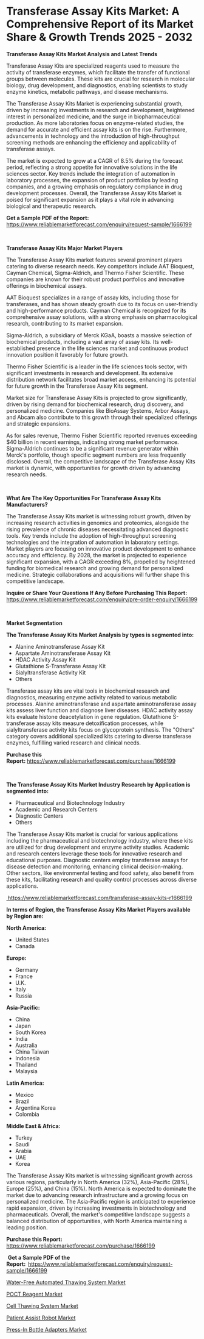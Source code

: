 <p><h1>Transferase Assay Kits Market: A Comprehensive Report of its Market Share & Growth Trends 2025 - 2032</h1></p><p><strong>Transferase Assay Kits Market Analysis and Latest Trends</strong></p>
<p><p>Transferase Assay Kits are specialized reagents used to measure the activity of transferase enzymes, which facilitate the transfer of functional groups between molecules. These kits are crucial for research in molecular biology, drug development, and diagnostics, enabling scientists to study enzyme kinetics, metabolic pathways, and disease mechanisms.</p><p>The Transferase Assay Kits Market is experiencing substantial growth, driven by increasing investments in research and development, heightened interest in personalized medicine, and the surge in biopharmaceutical production. As more laboratories focus on enzyme-related studies, the demand for accurate and efficient assay kits is on the rise. Furthermore, advancements in technology and the introduction of high-throughput screening methods are enhancing the efficiency and applicability of transferase assays.</p><p>The market is expected to grow at a CAGR of 8.5% during the forecast period, reflecting a strong appetite for innovative solutions in the life sciences sector. Key trends include the integration of automation in laboratory processes, the expansion of product portfolios by leading companies, and a growing emphasis on regulatory compliance in drug development processes. Overall, the Transferase Assay Kits Market is poised for significant expansion as it plays a vital role in advancing biological and therapeutic research.</p></p>
<p><strong>Get a Sample PDF of the Report:&nbsp;</strong> <a href="https://www.reliablemarketforecast.com/enquiry/request-sample/1666199?utm_campaign=1169&utm_medium=2&utm_source=Github&utm_content=ia&utm_term=04032025&utm_id=transferase-assay-kits">https://www.reliablemarketforecast.com/enquiry/request-sample/1666199</a></p>
<p>&nbsp;</p>
<p><strong>Transferase Assay Kits Major Market Players</strong></p>
<p><p>The Transferase Assay Kits market features several prominent players catering to diverse research needs. Key competitors include AAT Bioquest, Cayman Chemical, Sigma-Aldrich, and Thermo Fisher Scientific. These companies are known for their robust product portfolios and innovative offerings in biochemical assays.</p><p>AAT Bioquest specializes in a range of assay kits, including those for transferases, and has shown steady growth due to its focus on user-friendly and high-performance products. Cayman Chemical is recognized for its comprehensive assay solutions, with a strong emphasis on pharmacological research, contributing to its market expansion.</p><p>Sigma-Aldrich, a subsidiary of Merck KGaA, boasts a massive selection of biochemical products, including a vast array of assay kits. Its well-established presence in the life sciences market and continuous product innovation position it favorably for future growth.</p><p>Thermo Fisher Scientific is a leader in the life sciences tools sector, with significant investments in research and development. Its extensive distribution network facilitates broad market access, enhancing its potential for future growth in the Transferase Assay Kits segment.</p><p>Market size for Transferase Assay Kits is projected to grow significantly, driven by rising demand for biochemical research, drug discovery, and personalized medicine. Companies like BioAssay Systems, Arbor Assays, and Abcam also contribute to this growth through their specialized offerings and strategic expansions.</p><p>As for sales revenue, Thermo Fisher Scientific reported revenues exceeding $40 billion in recent earnings, indicating strong market performance. Sigma-Aldrich continues to be a significant revenue generator within Merck's portfolio, though specific segment numbers are less frequently disclosed. Overall, the competitive landscape of the Transferase Assay Kits market is dynamic, with opportunities for growth driven by advancing research needs.</p></p>
<p>&nbsp;</p>
<p><strong>What Are The Key Opportunities For Transferase Assay Kits Manufacturers?</strong></p>
<p><p>The Transferase Assay Kits market is witnessing robust growth, driven by increasing research activities in genomics and proteomics, alongside the rising prevalence of chronic diseases necessitating advanced diagnostic tools. Key trends include the adoption of high-throughput screening technologies and the integration of automation in laboratory settings. Market players are focusing on innovative product development to enhance accuracy and efficiency. By 2028, the market is projected to experience significant expansion, with a CAGR exceeding 8%, propelled by heightened funding for biomedical research and growing demand for personalized medicine. Strategic collaborations and acquisitions will further shape this competitive landscape.</p></p>
<p><strong>Inquire or Share Your Questions If Any Before Purchasing This Report:</strong> <a href="https://www.reliablemarketforecast.com/enquiry/pre-order-enquiry/1666199?utm_campaign=1169&utm_medium=2&utm_source=Github&utm_content=ia&utm_term=04032025&utm_id=transferase-assay-kits">https://www.reliablemarketforecast.com/enquiry/pre-order-enquiry/1666199</a></p>
<p>&nbsp;</p>
<p><strong>Market Segmentation</strong></p>
<p><strong>The Transferase Assay Kits Market Analysis by types is segmented into:</strong></p>
<p><ul><li>Alanine Aminotransferase Assay Kit</li><li>Aspartate Aminotransferase Assay Kit</li><li>HDAC Activity Assay Kit</li><li>Glutathione S-Transferase Assay Kit</li><li>Sialyltransferase Activity Kit</li><li>Others</li></ul></p>
<p><p>Transferase assay kits are vital tools in biochemical research and diagnostics, measuring enzyme activity related to various metabolic processes. Alanine aminotransferase and aspartate aminotransferase assay kits assess liver function and diagnose liver diseases. HDAC activity assay kits evaluate histone deacetylation in gene regulation. Glutathione S-transferase assay kits measure detoxification processes, while sialyltransferase activity kits focus on glycoprotein synthesis. The "Others" category covers additional specialized kits catering to diverse transferase enzymes, fulfilling varied research and clinical needs.</p></p>
<p><strong>Purchase this Report:&nbsp;</strong><a href="https://www.reliablemarketforecast.com/purchase/1666199?utm_campaign=1169&utm_medium=2&utm_source=Github&utm_content=ia&utm_term=04032025&utm_id=transferase-assay-kits">https://www.reliablemarketforecast.com/purchase/1666199</a></p>
<p>&nbsp;</p>
<p><strong>The Transferase Assay Kits Market Industry Research by Application is segmented into:</strong></p>
<p><ul><li>Pharmaceutical and Biotechnology Industry</li><li>Academic and Research Centers</li><li>Diagnostic Centers</li><li>Others</li></ul></p>
<p><p>The Transferase Assay Kits market is crucial for various applications including the pharmaceutical and biotechnology industry, where these kits are utilized for drug development and enzyme activity studies. Academic and research centers leverage these tools for innovative research and educational purposes. Diagnostic centers employ transferase assays for disease detection and monitoring, enhancing clinical decision-making. Other sectors, like environmental testing and food safety, also benefit from these kits, facilitating research and quality control processes across diverse applications.</p></p>
<p><a href="https://www.reliablemarketforecast.com/transferase-assay-kits-r1666199?utm_campaign=1169&utm_medium=2&utm_source=Github&utm_content=ia&utm_term=04032025&utm_id=transferase-assay-kits">&nbsp;https://www.reliablemarketforecast.com/transferase-assay-kits-r1666199</a></p>
<p><strong>In terms of Region, the Transferase Assay Kits Market Players available by Region are:</strong></p>
<p>
    <p> <strong> North America: </strong>
        <ul>
            <li>United States</li>
            <li>Canada</li>
        </ul>
        </p> 
    <p> <strong> Europe: </strong>
        <ul>
            <li>Germany</li>
            <li>France</li>
            <li>U.K.</li>
            <li>Italy</li>
            <li>Russia</li>
        </ul>
        </p> 
    <p> <strong> Asia-Pacific: </strong>
        <ul>
            <li>China</li>
            <li>Japan</li>
            <li>South Korea</li>
            <li>India</li>
            <li>Australia</li>
            <li>China Taiwan</li>
            <li>Indonesia</li>
            <li>Thailand</li>
            <li>Malaysia</li>
        </ul>
        </p> 
    <p> <strong> Latin America: </strong>
        <ul>
            <li>Mexico</li>
            <li>Brazil</li>
            <li>Argentina Korea</li>
            <li>Colombia</li>
        </ul>
        </p> 
    <p> <strong> Middle East & Africa: </strong>
        <ul>
            <li>Turkey</li>
            <li>Saudi</li>
            <li>Arabia</li>
            <li>UAE</li>
            <li>Korea</li>
        </ul>
    </p>
    </p>
<p><p>The Transferase Assay Kits market is witnessing significant growth across various regions, particularly in North America (32%), Asia-Pacific (28%), Europe (25%), and China (15%). North America is expected to dominate the market due to advancing research infrastructure and a growing focus on personalized medicine. The Asia-Pacific region is anticipated to experience rapid expansion, driven by increasing investments in biotechnology and pharmaceuticals. Overall, the market's competitive landscape suggests a balanced distribution of opportunities, with North America maintaining a leading position.</p></p>
<p><strong>Purchase this Report: </strong><a href="https://www.reliablemarketforecast.com/purchase/1666199?utm_campaign=1169&utm_medium=2&utm_source=Github&utm_content=ia&utm_term=04032025&utm_id=transferase-assay-kits">https://www.reliablemarketforecast.com/purchase/1666199</a></p>
<p>&nbsp;<strong>Get a Sample PDF of the Report:&nbsp;&nbsp;</strong><a href="https://www.reliablemarketforecast.com/enquiry/request-sample/1666199?utm_campaign=1169&utm_medium=2&utm_source=Github&utm_content=ia&utm_term=04032025&utm_id=transferase-assay-kits">https://www.reliablemarketforecast.com/enquiry/request-sample/1666199</a></p>
<p><strong></strong></p>
<p><p><a href="https://github.com/lontohhikma/Market-Research-Report-List-1/blob/main/water-free-automated-thawing-system-market.md?utm_campaign=1169&utm_medium=2&utm_source=Github&utm_content=ia&utm_term=04032025&utm_id=transferase-assay-kits">Water-Free Automated Thawing System Market</a></p><p><a href="https://github.com/laverkyllozc/Market-Research-Report-List-1/blob/main/poct-reagent-market.md?utm_campaign=1169&utm_medium=2&utm_source=Github&utm_content=ia&utm_term=04032025&utm_id=transferase-assay-kits">POCT Reagent Market</a></p><p><a href="https://github.com/bazelsyresk2/Market-Research-Report-List-1/blob/main/cell-thawing-system-market.md?utm_campaign=1169&utm_medium=2&utm_source=Github&utm_content=ia&utm_term=04032025&utm_id=transferase-assay-kits">Cell Thawing System Market</a></p><p><a href="https://github.com/puttslukis59/Market-Research-Report-List-1/blob/main/patient-assist-robot-market.md?utm_campaign=1169&utm_medium=2&utm_source=Github&utm_content=ia&utm_term=04032025&utm_id=transferase-assay-kits">Patient Assist Robot Market</a></p><p><a href="https://github.com/clemmheisefy/Market-Research-Report-List-1/blob/main/press-in-bottle-adapters-market.md?utm_campaign=1169&utm_medium=2&utm_source=Github&utm_content=ia&utm_term=04032025&utm_id=transferase-assay-kits">Press-In Bottle Adapters Market</a></p></p>